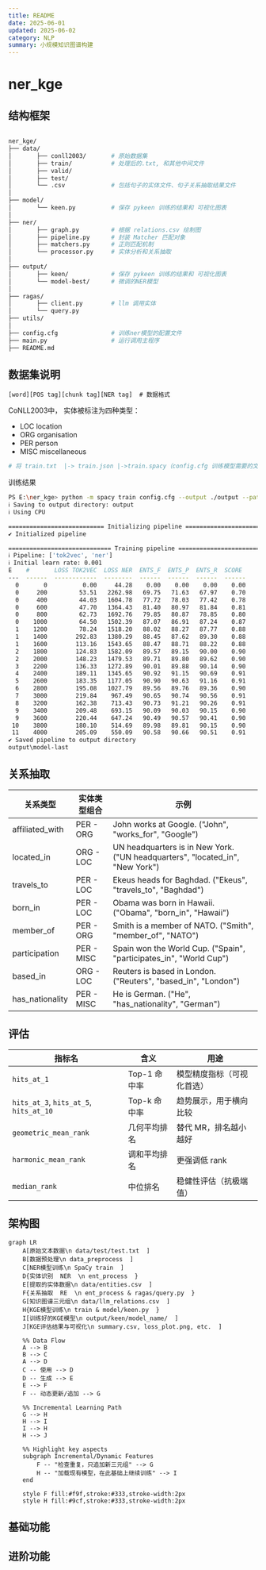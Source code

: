 ```yaml
---
title: README
date: 2025-06-01
updated: 2025-06-02
category: NLP
summary: 小规模知识图谱构建
---
```

# ner_kge

## 结构框架

```bash

ner_kge/
├── data/
│  		├── conll2003/       # 原始数据集
│  		├── train/		     # 处理后的.txt, 和其他中间文件
│  		├── valid/
│  		├── test/
│  		└── .csv			 # 包括句子的实体文件、句子关系抽取结果文件
│
├── model/
│  		└── keen.py		 	 # 保存 pykeen 训练的结果和 可视化图表
│
├── ner/
│  		├── graph.py      	 # 根据 relations.csv 绘制图
│  		├── pipeline.py      # 封装 Matcher 匹配对象
│  		├── matchers.py      # 正则匹配机制
│  		└── processor.py     # 实体分析和关系抽取
│
├── output/
│  		├── keen/		 	 # 保存 pykeen 训练的结果和 可视化图表
│  		└── model-best/		 # 微调的NER模型
│
├── ragas/
│  		├── client.py		 # llm 调用实体
│  		└── query.py		 
├── utils/
│
├── config.cfg				 # 训练ner模型的配置文件
├── main.py					 # 运行调用主程序
├── README.md 
```

## 数据集说明

```text
[word][POS tag][chunk tag][NER tag]  # 数据格式
```

CoNLL2003中， 实体被标注为四种类型：

- LOC 		location
- ORG 	       organisation
- PER 	         person
- MISC	       miscellaneous

```python
# 将 train.txt  |-> train.json |->train.spacy（config.cfg 训练模型需要的文件）
```

训练结果

```bash
PS E:\ner_kge> python -m spacy train config.cfg --output ./output --paths.train ./data/train.spacy --paths.dev ./data/valid.spacy
ℹ Saving to output directory: output
ℹ Using CPU

=========================== Initializing pipeline ===========================
✔ Initialized pipeline

============================= Training pipeline =============================
ℹ Pipeline: ['tok2vec', 'ner']
ℹ Initial learn rate: 0.001
E    #       LOSS TOK2VEC  LOSS NER  ENTS_F  ENTS_P  ENTS_R  SCORE
---  ------  ------------  --------  ------  ------  ------  ------
  0       0          0.00     44.28    0.00    0.00    0.00    0.00
  0     200         53.51   2262.98   69.75   71.63   67.97    0.70
  0     400         44.03   1604.78   77.72   78.03   77.42    0.78
  0     600         47.70   1364.43   81.40   80.97   81.84    0.81
  0     800         62.73   1692.76   79.85   80.87   78.85    0.80
  0    1000         64.50   1502.39   87.07   86.91   87.24    0.87
  1    1200         78.24   1518.20   88.02   88.27   87.77    0.88
  1    1400        292.83   1380.29   88.45   87.62   89.30    0.88
  1    1600        113.16   1543.65   88.47   88.71   88.22    0.88
  2    1800        124.83   1582.09   89.57   89.15   90.00    0.90
  2    2000        148.23   1479.53   89.71   89.80   89.62    0.90
  3    2200        136.33   1272.89   90.01   89.88   90.14    0.90
  4    2400        189.11   1345.65   90.92   91.15   90.69    0.91
  5    2600        183.35   1177.05   90.90   90.63   91.16    0.91
  6    2800        195.08   1027.79   89.56   89.76   89.36    0.90
  7    3000        219.84    967.49   90.65   90.74   90.56    0.91
  8    3200        162.38    713.43   90.73   91.21   90.26    0.91
  9    3400        209.48    693.15   90.09   90.03   90.15    0.90
  9    3600        220.44    647.24   90.49   90.57   90.41    0.90
 10    3800        180.10    514.69   89.98   89.81   90.15    0.90
 11    4000        205.09    550.09   90.58   90.66   90.51    0.91
✔ Saved pipeline to output directory
output\model-last
```

## 关系抽取

| 关系类型         | 实体类型组合 | 示例                                                                                                   |
| ---------------- | ------------ | ------------------------------------------------------------------------------------------------------ |
| affiliated\_with | PER - ORG    | John works at Google.                                      ("John", "works\_for", "Google")            |
| located\_in      | ORG - LOC    | UN headquarters is in New York.                   ("UN headquarters", "located\_in", "New York")       |
| travels\_to      | PER - LOC    | Ekeus heads for Baghdad.                               ("Ekeus", "travels\_to", "Baghdad")             |
| born\_in         | PER - LOC    | Obama was born in Hawaii.                            ("Obama", "born\_in", "Hawaii")                   |
| member\_of       | PER - ORG    | Smith is a member of NATO.                          ("Smith", "member\_of", "NATO")                    |
| participation    | PER - MISC   | Spain won the World Cup.                              ("Spain", "participates\_in", "World Cup")       |
| based\_in        | ORG - LOC    | Reuters is based in London.                            ("Reuters", "based\_in", "London")              |
| has\_nationality | PER - MISC   | He is German.                                                     ("He", "has\_nationality", "German") |

## 评估

| 指标名                                       | 含义         | 用途                       |
| -------------------------------------------- | ------------ | -------------------------- |
| `hits_at_1`                                | Top-1 命中率 | 模型精度指标（可视化首选） |
| `hits_at_3`, `hits_at_5`, `hits_at_10` | Top-k 命中率 | 趋势展示，用于横向比较     |
| `geometric_mean_rank`                      | 几何平均排名 | 替代 MR，排名越小越好      |
| `harmonic_mean_rank`                       | 调和平均排名 | 更强调低 rank              |
| `median_rank`                              | 中位排名     | 稳健性评估（抗极端值）     |

## 架构图

```mermaid
graph LR
    A[原始文本数据\n data/test/test.txt  ]
    B[数据预处理\n data_preprocess  ]
    C[NER模型训练\n SpaCy train  ]
    D{实体识别  NER  \n ent_process  }
    E[提取的实体数据\n data/entities.csv  ]
    F{关系抽取  RE  \n ent_process & ragas/query.py  }
    G[知识图谱三元组\n data/llm_relations.csv  ]
    H{KGE模型训练\n train & model/keen.py  }
    I[训练好的KGE模型\n output/keen/model_name/  ]
    J[KGE评估结果与可视化\n summary.csv, loss_plot.png, etc.  ]

    %% Data Flow
    A --> B
    B --> C
    A --> D
    C -- 使用 --> D
    D -- 生成 --> E
    E --> F
    F -- 动态更新/追加 --> G

    %% Incremental Learning Path
    G --> H
    H --> I
    I --> H
    H --> J

    %% Highlight key aspects
    subgraph Incremental/Dynamic Features
        F -- "检查重复，只追加新三元组" --> G
        H -- "加载现有模型，在此基础上继续训练" --> I
    end

    style F fill:#f9f,stroke:#333,stroke-width:2px
    style H fill:#9cf,stroke:#333,stroke-width:2px

```

## 基础功能

## 进阶功能
